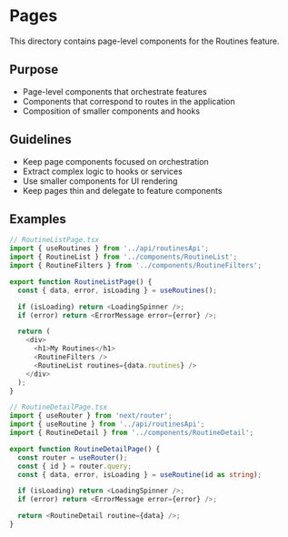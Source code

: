# Pages

This directory contains page-level components for the Routines feature.

## Purpose

- Page-level components that orchestrate features
- Components that correspond to routes in the application
- Composition of smaller components and hooks

## Guidelines

- Keep page components focused on orchestration
- Extract complex logic to hooks or services
- Use smaller components for UI rendering
- Keep pages thin and delegate to feature components

## Examples

```typescript
// RoutineListPage.tsx
import { useRoutines } from '../api/routinesApi';
import { RoutineList } from '../components/RoutineList';
import { RoutineFilters } from '../components/RoutineFilters';

export function RoutineListPage() {
  const { data, error, isLoading } = useRoutines();

  if (isLoading) return <LoadingSpinner />;
  if (error) return <ErrorMessage error={error} />;

  return (
    <div>
      <h1>My Routines</h1>
      <RoutineFilters />
      <RoutineList routines={data.routines} />
    </div>
  );
}

// RoutineDetailPage.tsx
import { useRouter } from 'next/router';
import { useRoutine } from '../api/routinesApi';
import { RoutineDetail } from '../components/RoutineDetail';

export function RoutineDetailPage() {
  const router = useRouter();
  const { id } = router.query;
  const { data, error, isLoading } = useRoutine(id as string);

  if (isLoading) return <LoadingSpinner />;
  if (error) return <ErrorMessage error={error} />;

  return <RoutineDetail routine={data} />;
}
```
